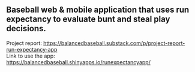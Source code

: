 <h2>Baseball web & mobile application that uses run expectancy to evaluate bunt and steal play decisions.</h2>

<div>Project report: <a href="https://balancedbaseball.shinyapps.io/runexpectancyapp/">https://balancedbaseball.substack.com/p/project-report-run-expectancy-app</a> </div>

<div>Link to use the app: <a href="https://balancedbaseball.shinyapps.io/runexpectancyapp/">https://balancedbaseball.shinyapps.io/runexpectancyapp/</a> </div>
